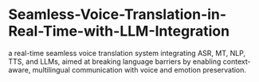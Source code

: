 # Seamless-Voice-Translation-in-Real-Time-with-LLM-Integration
a real-time seamless voice translation system integrating ASR, MT, NLP, TTS, and LLMs, aimed at breaking language barriers by enabling context-aware, multilingual communication with voice and emotion preservation.
